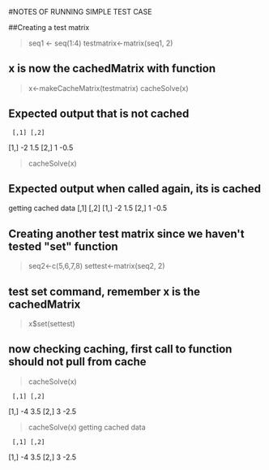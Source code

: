 #NOTES OF RUNNING SIMPLE TEST CASE

##Creating a test matrix

> seq1 <- seq(1:4)
> testmatrix<-matrix(seq1, 2)

## x is now the cachedMatrix with function

> x<-makeCacheMatrix(testmatrix)
> cacheSolve(x)

## Expected output that is not cached

     [,1] [,2]
[1,]   -2  1.5
[2,]    1 -0.5


> cacheSolve(x)

## Expected output when called again, its is cached

getting cached data
     [,1] [,2]
[1,]   -2  1.5
[2,]    1 -0.5

## Creating another test matrix since we haven't tested "set" function

> seq2<-c(5,6,7,8)
> settest<-matrix(seq2, 2)

## test set command, remember x is the cachedMatrix

> x$set(settest)

## now checking caching, first call to function should not pull from cache

>cacheSolve(x)

     [,1] [,2]
[1,]   -4  3.5
[2,]    3 -2.5


> cacheSolve(x)
getting cached data

     [,1] [,2]
[1,]   -4  3.5
[2,]    3 -2.5
 

